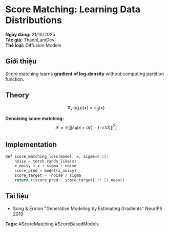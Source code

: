 # Score Matching: Learning Data Distributions

**Ngày đăng:** 21/10/2025  
**Tác giả:** ThanhLamDev  
**Thể loại:** Diffusion Models

## Giới thiệu

Score matching learns **gradient of log-density** without computing partition function.

## Theory

$$\nabla_x \log p(x) = s_\theta(x)$$

**Denoising score matching:**
$$\mathcal{L} = \mathbb{E}[\|s_\theta(x + \sigma \epsilon) - (-\epsilon/\sigma)\|^2]$$

## Implementation

```python
def score_matching_loss(model, x, sigma=0.1):
    noise = torch.randn_like(x)
    x_noisy = x + sigma * noise
    score_pred = model(x_noisy)
    score_target = -noise / sigma
    return ((score_pred - score_target) ** 2).mean()
```

## Tài liệu

- Song & Ermon "Generative Modeling by Estimating Gradients" NeurIPS 2019

**Tags:** #ScoreMatching #ScoreBasedModels
